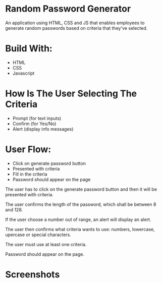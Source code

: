 # Random Password Generator

An application using HTML, CSS and JS that enables employees to generate random passwords based on criteria that they've selected.

# Build With:

- HTML
- CSS
- Javascript

# How Is The User Selecting The Criteria

- Prompt (for text inputs)
- Confirm (for Yes/No)
- Alert (display info messages)

# User Flow:

- Click on generate password button
- Presented with criteria
- Fill in the criteria
- Password should appear on the page

The user has to click on the generate password button and then it will be presented with criteria.

The user confirms the length of the password, which shall be between 8 and 128.

If the user choose a number out of range, an alert will display an alert.

The user then confirms what criteria wants to use: numbers, lowercase, upercase or special characters.

The user must use at least one criteria.

Password should appear on the page.

# Screenshots
